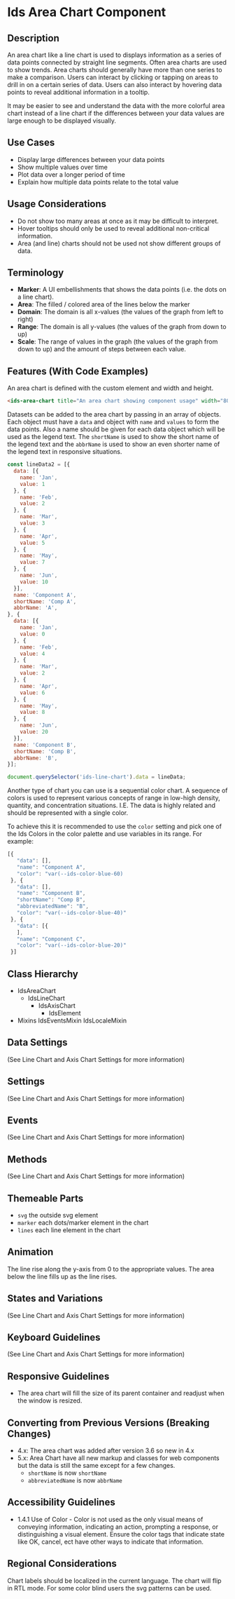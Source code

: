 # Ids Area Chart Component

## Description

An area chart like a line chart is used to displays information as a series of data points connected by straight line segments. Often area charts are used to show trends. Area charts should generally have more than one series to make a comparison. Users can interact by clicking or tapping on areas to drill in on a certain series of data. Users can also interact by hovering data points to reveal additional information in a tooltip.

It may be easier to see and understand the data with the more colorful area chart instead of a line chart if the differences between your data values are large enough to be displayed visually.

## Use Cases

- Display large differences between your data points
- Show multiple values over time
- Plot data over a longer period of time
- Explain how multiple data points relate to the total value

## Usage Considerations

- Do not show too many areas at once as it may be difficult to interpret.
- Hover tooltips should only be used to reveal additional non-critical information.
- Area (and line) charts should not be used not show different groups of data.

## Terminology

- **Marker**: A UI embellishments that shows the data points (i.e. the dots on a line chart).
- **Area**: The filled / colored area of the lines below the marker
- **Domain**: The domain is all x-values (the values of the graph from left to right)
- **Range**: The domain is all y-values (the values of the graph from down to up)
- **Scale**: The range of values in the graph (the values of the graph from down to up) and the amount of steps between each value.

## Features (With Code Examples)

An area chart is defined with the custom element and width and height.

```html
<ids-area-chart title="An area chart showing component usage" width="800" height="500"></ids-area-chart>
```

Datasets can be added to the area chart by passing in an array of objects. Each object must have a `data` and object with `name` and `values` to form the data points. Also a name should be given for each data object which will be used as the legend text. The `shortName` is used to show the short name of the legend text and the `abbrName` is used to show an even shorter name of the legend text in responsive situations.

```js
const lineData2 = [{
  data: [{
    name: 'Jan',
    value: 1
  }, {
    name: 'Feb',
    value: 2
  }, {
    name: 'Mar',
    value: 3
  }, {
    name: 'Apr',
    value: 5
  }, {
    name: 'May',
    value: 7
  }, {
    name: 'Jun',
    value: 10
  }],
  name: 'Component A',
  shortName: 'Comp A',
  abbrName: 'A',
}, {
  data: [{
    name: 'Jan',
    value: 0
  }, {
    name: 'Feb',
    value: 4
  }, {
    name: 'Mar',
    value: 2
  }, {
    name: 'Apr',
    value: 6
  }, {
    name: 'May',
    value: 8
  }, {
    name: 'Jun',
    value: 20
  }],
  name: 'Component B',
  shortName: 'Comp B',
  abbrName: 'B',
}];

document.querySelector('ids-line-chart').data = lineData;
```

Another type of chart you can use is a sequential color chart. A sequence of colors is used to represent various concepts of range in low-high density, quantity, and concentration situations. I.E. The data is highly related and should be represented with a single color.

To achieve this it is recommended to use the `color` setting and pick one of the Ids Colors in the color palette and use variables in its range. For example:

```js
[{
   "data": [],
   "name": "Component A",
   "color": "var(--ids-color-blue-60)
 }, {
   "data": [],
   "name": "Component B",
   "shortName": "Comp B",
   "abbreviatedName": "B",
   "color": "var(--ids-color-blue-40)"
 }, {
   "data": [{
   ],
   "name": "Component C",
   "color": "var(--ids-color-blue-20)"
 }]
```

## Class Hierarchy

- IdsAreaChart
  - IdsLineChart
    - IdsAxisChart
      - IdsElement
- Mixins
  IdsEventsMixin
  IdsLocaleMixin

## Data Settings

(See Line Chart and Axis Chart Settings for more information)

## Settings

(See Line Chart and Axis Chart Settings for more information)

## Events

(See Line Chart and Axis Chart Settings for more information)

## Methods

(See Line Chart and Axis Chart Settings for more information)

## Themeable Parts

- `svg` the outside svg element
- `marker` each dots/marker element in the chart
- `lines` each line element in the chart

## Animation

The line rise along the y-axis from 0 to the appropriate values. The area below the line fills up as the line rises.

## States and Variations

(See Line Chart and Axis Chart Settings for more information)

## Keyboard Guidelines

(See Line Chart and Axis Chart Settings for more information)

## Responsive Guidelines

- The area chart will fill the size of its parent container and readjust when the window is resized.

## Converting from Previous Versions (Breaking Changes)

- 4.x: The area chart was added after version 3.6 so new in 4.x
- 5.x: Area Chart have all new markup and classes for web components but the data is still the same except for a few changes.
  - `shortName` is now `shortName`
  - `abbreviatedName` is now `abbrName`

## Accessibility Guidelines

- 1.4.1 Use of Color - Color is not used as the only visual means of conveying information, indicating an action, prompting a response, or distinguishing a visual element. Ensure the color tags that indicate state like OK, cancel, ect have other ways to indicate that information.

## Regional Considerations

Chart labels should be localized in the current language. The chart will flip in RTL mode. For some color blind users the svg patterns can be used.
